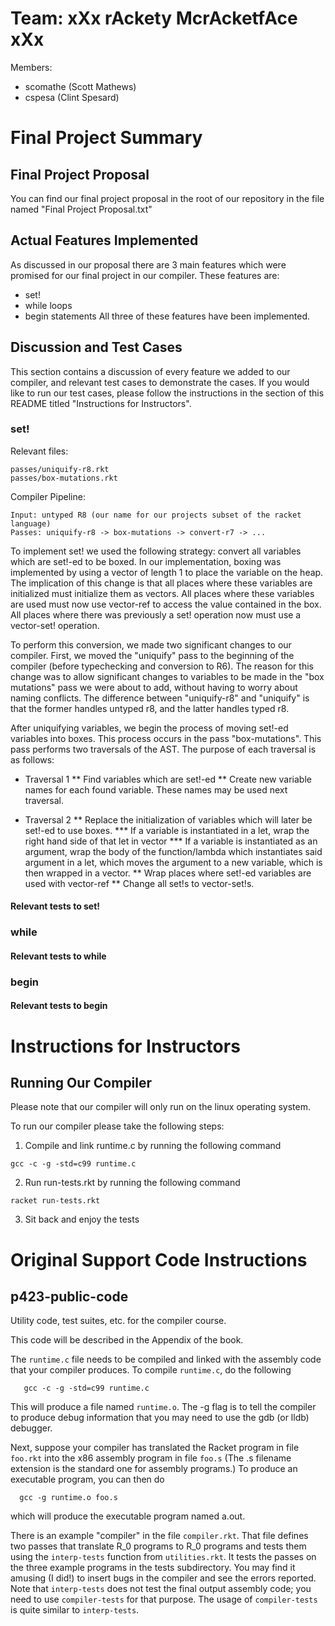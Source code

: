 Team: xXx rAckety McrAcketfAce xXx
==================================

Members:

 * scomathe (Scott Mathews)
 * cspesa (Clint Spesard)


Final Project Summary
=====================
## Final Project Proposal

You can find our final project proposal in the root of our repository 
in the file named "Final Project Proposal.txt"

## Actual Features Implemented

As discussed in our proposal there are 3 main features which were promised
for our final project in our compiler. These features are:
* set!
* while loops
* begin statements
All three of these features have been implemented.

## Discussion and Test Cases

This section contains a discussion of every feature we added to our compiler,
and relevant test cases to demonstrate the cases. If you would like to run
our test cases, please follow the instructions in the section of this README
titled "Instructions for Instructors".

### set!

Relevant files:
```
passes/uniquify-r8.rkt
passes/box-mutations.rkt
```

Compiler Pipeline:
```
Input: untyped R8 (our name for our projects subset of the racket language)
Passes: uniquify-r8 -> box-mutations -> convert-r7 -> ...
```

To implement set! we used the following strategy: convert all variables which
are set!-ed to be boxed. In our implementation, boxing was implemented by using
a vector of length 1 to place the variable on the heap. The implication of
this change is that all places where these variables are initialized must initialize
them as vectors. All places where these variables are used must now use vector-ref
to access the value contained in the box. All places where there was previously
a set! operation now must use a vector-set! operation.

To perform this conversion, we made two significant changes to our compiler. First,
we moved the "uniquify" pass to the beginning of the compiler (before typechecking
and conversion to R6). The reason for this change was to allow significant changes
to variables to be made in the "box mutations" pass we were about to add, without
having to worry about naming conflicts. The difference between "uniquify-r8" and
"uniquify" is that the former handles untyped r8, and the latter handles typed r8.

After uniquifying variables, we begin the process of moving set!-ed variables
into boxes. This process occurs in the pass "box-mutations". This pass performs
two traversals of the AST. The purpose of each traversal is as follows:
* Traversal 1
** Find variables which are set!-ed
** Create new variable names for each found variable. These names may be used next traversal.

* Traversal 2
** Replace the initialization of variables which will later be set!-ed to use boxes.
*** If a variable is instantiated in a let, wrap the right hand side of that let in vector
*** If a variable is instantiated as an argument, wrap the body of the function/lambda which instantiates said argument in a let, which moves the argument to a new variable, which is then wrapped in a vector.
** Wrap places where set!-ed variables are used with vector-ref
** Change all set!s to vector-set!s.

#### Relevant tests to set!


### while

#### Relevant tests to while


### begin

#### Relevant tests to begin



Instructions for Instructors
============================
## Running Our Compiler

Please note that our compiler will only run on the linux operating system.

To run our compiler please take the following steps:

1. Compile and link runtime.c by running the following command

```
gcc -c -g -std=c99 runtime.c
```

2. Run run-tests.rkt by running the following command

```
racket run-tests.rkt
```

3. Sit back and enjoy the tests


Original Support Code Instructions
==================================
## p423-public-code
Utility code, test suites, etc. for the compiler course.

This code will be described in the Appendix of the book.

The `runtime.c` file needs to be compiled and linked with the assembly
code that your compiler produces. To compile `runtime.c`, do the
following
```
   gcc -c -g -std=c99 runtime.c
```
This will produce a file named `runtime.o`. The -g flag is to tell the
compiler to produce debug information that you may need to use
the gdb (or lldb) debugger.

Next, suppose your compiler has translated the Racket program in file
`foo.rkt` into the x86 assembly program in file `foo.s` (The .s filename
extension is the standard one for assembly programs.) To produce
an executable program, you can then do
```
  gcc -g runtime.o foo.s
```
which will produce the executable program named a.out.

There is an example "compiler" in the file `compiler.rkt`.  That
file defines two passes that translate R_0 programs to R_0 programs
and tests them using the `interp-tests` function from `utilities.rkt`. It
tests the passes on the three example programs in the tests
subdirectory. You may find it amusing (I did!) to insert bugs in the
compiler and see the errors reported. Note that `interp-tests` does not
test the final output assembly code; you need to use `compiler-tests`
for that purpose. The usage of `compiler-tests` is quite similar to
`interp-tests`.

